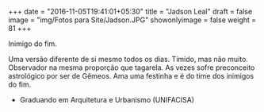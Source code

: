 +++
date = "2016-11-05T19:41:01+05:30"
title = "Jadson Leal"
draft = false
image = "img/Fotos para Site/Jadson.JPG"
showonlyimage = false
weight = 81
+++

Inimigo do fim.

<!--more-->

Uma versão diferente de si mesmo todos os dias. Tímido, mas não muito. Observador na mesma proporção que tagarela. As vezes sofre preconceito astrológico por ser de Gêmeos. Ama uma festinha e é do time dos inimigos do fim.

* Graduando em Arquitetura e Urbanismo (UNIFACISA)

